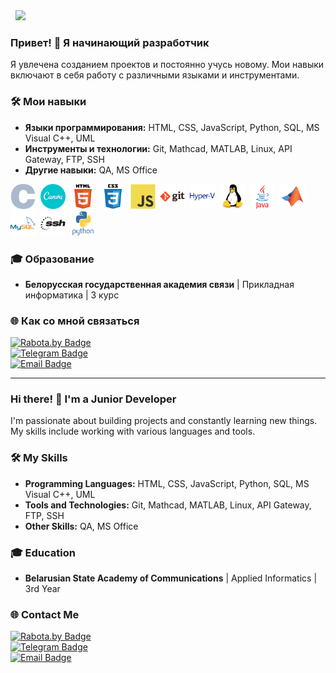 <div id="header" align="left">
  <img src="https://media.giphy.com/media/v1.Y2lkPWVjZjA1ZTQ3d2RsanZobjJ2cW93Z2JpNWR6OTBwdnZnOWViaHc5Y3VzaHA2Y3BjNCZlcD12MV9naWZzX3JlbGF0ZWQmY3Q9Zw/3oKIPnAiaMCws8nOsE/giphy.gif" width="400"/>
</div>

### Привет! 👋 Я начинающий разработчик

Я увлечена созданием проектов и постоянно учусь новому. Мои навыки включают в себя работу с различными языками и инструментами.

### 🛠 Мои навыки

* **Языки программирования:** HTML, CSS, JavaScript, Python, SQL, MS Visual C++, UML
* **Инструменты и технологии:** Git, Mathcad, MATLAB, Linux, API Gateway, FTP, SSH
* **Другие навыки:** QA, MS Office


<div>
<img src="https://github.com/devicons/devicon/blob/master/icons/c/c-original.svg" title="C" alt="C" width="40" height="40"/>&nbsp;
<img src="https://github.com/devicons/devicon/blob/master/icons/canva/canva-original.svg" title="Canva" alt="Canva" width="40" height="40"/>&nbsp;
<img src="https://github.com/devicons/devicon/blob/master/icons/html5/html5-original-wordmark.svg" title="HTML" alt="HTML" width="40" height="40"/>&nbsp;
<img src="https://github.com/devicons/devicon/blob/master/icons/css3/css3-original-wordmark.svg" title="cSS" alt="CSS" width="40" height="40"/>&nbsp;
<img src="https://github.com/devicons/devicon/blob/master/icons/javascript/javascript-original.svg" title="JavaScript" alt="JavaScript" width="40" height="40"/>&nbsp;
<img src="https://github.com/devicons/devicon/blob/master/icons/git/git-original-wordmark.svg" title="Git" alt="Git" width="40" height="40"/>&nbsp;
<img src="https://github.com/devicons/devicon/blob/master/icons/hyperv/hyperv-original-wordmark.svg" title="Hyper-V" alt="Hyper-V" width="40" height="40"/>&nbsp;
<img src="https://github.com/devicons/devicon/blob/master/icons/linux/linux-original.svg" title="Linux" alt="Linux" width="40" height="40"/>&nbsp;
<img src="https://github.com/devicons/devicon/blob/master/icons/java/java-original-wordmark.svg" title="Java" alt="Java" width="40" height="40"/>&nbsp;
<img src="https://github.com/devicons/devicon/blob/master/icons/matlab/matlab-original.svg" title="Matlab" alt="Matlab" width="40" height="40"/>&nbsp;
<img src="https://github.com/devicons/devicon/blob/master/icons/mysql/mysql-original-wordmark.svg" title="MySQL" alt="MySQL" width="40" height="40"/>&nbsp;
<img src="https://github.com/devicons/devicon/blob/master/icons/ssh/ssh-original-wordmark.svg" title="SSH" alt="SSH" width="40" height="40"/>&nbsp;
<img src="https://github.com/devicons/devicon/blob/master/icons/python/python-original-wordmark.svg" title="Python" alt="Python" width="40" height="40"/>&nbsp;
</div>


### 🎓 Образование

* **Белорусская государственная академия связи** | Прикладная информатика | 3 курс


### 🌐 Как со мной связаться

<div id="badges">
  <a href="https://rabota.by/applicant/resumes">
    <img src="https://img.shields.io/badge/RABOTA.BY-FF6600?style=for-the-badge&logo=materialdesign&logoColor=white" alt="Rabota.by Badge"/>
  </a>
  <br/>
  <a href="https://t.me/ulaluya">
    <img src="https://img.shields.io/badge/Telegram-2CA5E0?style=for-the-badge&logo=telegram&logoColor=white" alt="Telegram Badge"/>
  </a>
  <br/>
<a href="mailto:daskeviculia041@gmail.com">
  <img src="https://img.shields.io/badge/Email-D14836?style=for-the-badge&logo=gmail&logoColor=white" alt="Email Badge"/>
</a>
</div>

---

### Hi there! 👋 I'm a Junior Developer

I'm passionate about building projects and constantly learning new things. My skills include working with various languages and tools.


### 🛠 My Skills

* **Programming Languages:** HTML, CSS, JavaScript, Python, SQL, MS Visual C++, UML
* **Tools and Technologies:** Git, Mathcad, MATLAB, Linux, API Gateway, FTP, SSH
* **Other Skills:** QA, MS Office


### 🎓 Education

* **Belarusian State Academy of Communications** | Applied Informatics | 3rd Year


### 🌐 Contact Me

<div id="badges">
  <a href="https://rabota.by/applicant/resumes">
    <img src="https://img.shields.io/badge/RABOTA.BY-FF6600?style=for-the-badge&logo=materialdesign&logoColor=white" alt="Rabota.by Badge"/>
  </a>
  <br/>
  <a href="https://t.me/ulaluya">
    <img src="https://img.shields.io/badge/Telegram-2CA5E0?style=for-the-badge&logo=telegram&logoColor=white" alt="Telegram Badge"/>
  </a>
  <br/>
<a href="mailto:daskeviculia041@gmail.com">
  <img src="https://img.shields.io/badge/Email-D14836?style=for-the-badge&logo=gmail&logoColor=white" alt="Email Badge"/>
</a>
</div>
